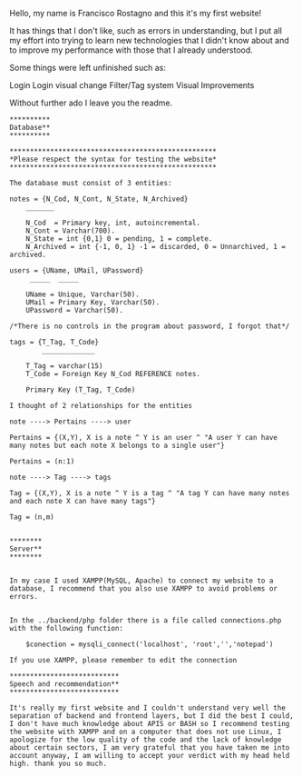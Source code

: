 Hello, my name is Francisco Rostagno and this it's my first website!

It has things that I don't like, such as errors in understanding, but I put all my effort into trying to learn new technologies that I didn't know about and to improve my performance with those that I already understood.

Some things were left unfinished such as:

Login
Login visual change
Filter/Tag system
Visual Improvements


Without further ado I leave you the readme.

	**********
	Database**
	**********

	***************************************************
	*Please respect the syntax for testing the website*
	***************************************************

	The database must consist of 3 entities:

	notes = {N_Cod, N_Cont, N_State, N_Archived}
		_______
	
		N_Cod  = Primary key, int, autoincremental.
		N_Cont = Varchar(700).
		N_State = int {0,1} 0 = pending, 1 = complete.
		N_Archived = int {-1, 0, 1} -1 = discarded, 0 = Unnarchived, 1 = archived.

	users = {UName, UMail, UPassword}
		 _____  _____

		UName = Unique, Varchar(50).
		UMail = Primary Key, Varchar(50).
		UPassword = Varchar(50).

	/*There is no controls in the program about password, I forgot that*/

	tags = {T_Tag, T_Code}
        	_____________

		T_Tag = varchar(15)
		T_Code = Foreign Key N_Cod REFERENCE notes.

		Primary Key (T_Tag, T_Code)

	I thought of 2 relationships for the entities

	note ----> Pertains ----> user

	Pertains = {(X,Y), X is a note ^ Y is an user ^ "A user Y can have many notes but each note X belongs to a single user"}

	Pertains = (n:1)

	note ----> Tag ----> tags 

	Tag = {(X,Y), X is a note ^ Y is a tag ^ "A tag Y can have many notes and each note X can have many tags"}

	Tag = (n,m)

	
	********
	Server**
	********

	
	In my case I used XAMPP(MySQL, Apache) to connect my website to a database, I recommend that you also use XAMPP to avoid problems or errors.


	In the ../backend/php folder there is a file called connections.php with the following function:
	
		$conection = mysqli_connect('localhost', 'root','','notepad')

	If you use XAMPP, please remember to edit the connection

	***************************
	Speech and recommendation**
	***************************

	It's really my first website and I couldn't understand very well the separation of backend and frontend layers, but I did the best I could, I don't have much knowledge about APIS or BASH so I recommend testing the website with XAMPP and on a computer that does not use Linux, I apologize for the low quality of the code and the lack of knowledge about certain sectors, I am very grateful that you have taken me into account anyway, I am willing to accept your verdict with my head held high. thank you so much.





	
